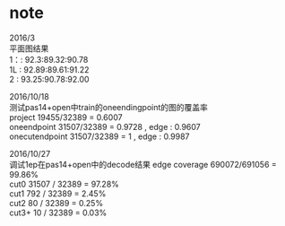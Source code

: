 # note
2016/3  
平面图结果  
1：: 92.3:89.32:90.78  
1L : 92.89:89.61:91.22   
2 : 93.25:90.78:92.00  

2016/10/18  
测试pas14+open中train的oneendingpoint的图的覆盖率  
project 19455/32389 = 0.6007  
oneendpoint 31507/32389 = 0.9728 , edge : 0.9607  
onecutendpoint 31507/32389 = 1 , edge : 0.9987

2016/10/27  
调试1ep在pas14+open中的decode结果
edge coverage 690072/691056 = 99.86%  
cut0 31507 / 32389 = 97.28%  
cut1 792 / 32389 = 2.45%  
cut2 80 / 32389 = 0.25%  
cut3+ 10 / 32389 = 0.03%  


